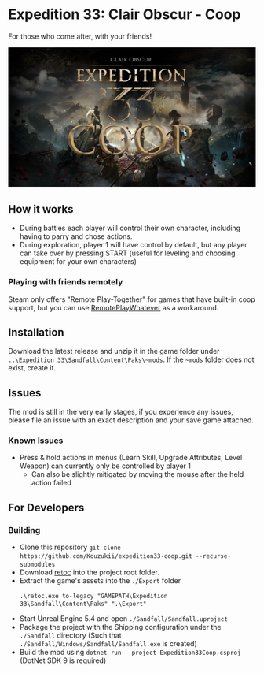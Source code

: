 ﻿# Expedition 33: Clair Obscur - Coop

For those who come after, with your friends!

![](./docs/header.jpg)

## How it works

- During battles each player will control their own character, including having to parry and chose actions.
- During exploration, player 1 will have control by default, but any player can take over by pressing START (useful for leveling and choosing equipment for your own characters)

### Playing with friends remotely

Steam only offers "Remote Play-Together" for games that have built-in coop support, but you can use [RemotePlayWhatever](https://github.com/m4dEngi/RemotePlayWhatever) as a workaround. 

## Installation

Download the latest release and unzip it in the game folder under `..\Expedition 33\Sandfall\Content\Paks\~mods`. 
If the `~mods` folder does not exist, create it.

## Issues

The mod is still in the very early stages, if you experience any issues, please file an issue with an exact description and your save game attached.

### Known Issues

- Press & hold actions in menus (Learn Skill, Upgrade Attributes, Level Weapon) can currently only be controlled by player 1
  - Can also be slightly mitigated by moving the mouse after the held action failed

## For Developers

### Building

- Clone this repository `git clone https://github.com/Kouzukii/expedition33-coop.git --recurse-submodules`
- Download [retoc](https://github.com/trumank/retoc) into the project root folder.
- Extract the game's assets into the `./Export` folder 
  ```
  .\retoc.exe to-legacy "GAMEPATH\Expedition 33\Sandfall\Content\Paks" ".\Export"
  ```
- Start Unreal Engine 5.4 and open `./Sandfall/Sandfall.uproject`
- Package the project with the Shipping configuration under the `./Sandfall` directory (Such that `./Sandfall/Windows/Sandfall/Sandfall.exe` is created)
- Build the mod using `dotnet run --project Expedition33Coop.csproj` (DotNet SDK 9 is required)